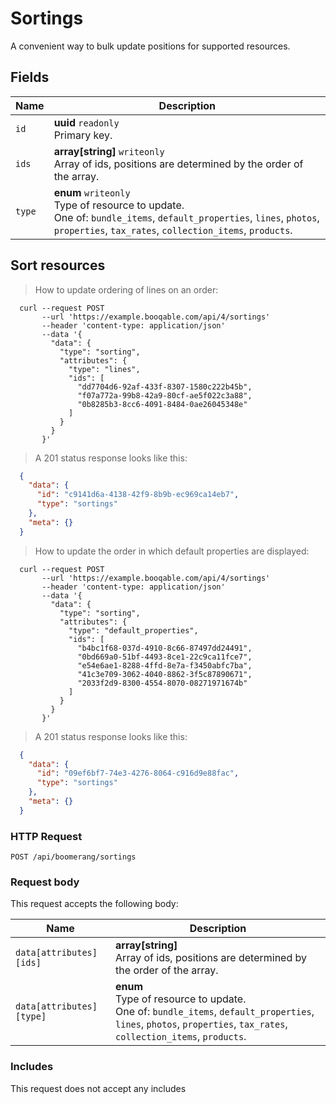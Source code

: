 # Sortings

A convenient way to bulk update positions for supported resources.

## Fields

 Name | Description
-- | --
`id` | **uuid** `readonly`<br>Primary key.
`ids` | **array[string]** `writeonly`<br>Array of ids, positions are determined by the order of the array.
`type` | **enum** `writeonly`<br>Type of resource to update.<br>One of: `bundle_items`, `default_properties`, `lines`, `photos`, `properties`, `tax_rates`, `collection_items`, `products`.


## Sort resources


> How to update ordering of lines on an order:

```shell
  curl --request POST
       --url 'https://example.booqable.com/api/4/sortings'
       --header 'content-type: application/json'
       --data '{
         "data": {
           "type": "sorting",
           "attributes": {
             "type": "lines",
             "ids": [
               "dd7704d6-92af-433f-8307-1580c222b45b",
               "f07a772a-99b8-42a9-80cf-ae5f022c3a88",
               "0b8285b3-8cc6-4091-8484-0ae26045348e"
             ]
           }
         }
       }'
```

> A 201 status response looks like this:

```json
  {
    "data": {
      "id": "c9141d6a-4138-42f9-8b9b-ec969ca14eb7",
      "type": "sortings"
    },
    "meta": {}
  }
```

> How to update the order in which default properties are displayed:

```shell
  curl --request POST
       --url 'https://example.booqable.com/api/4/sortings'
       --header 'content-type: application/json'
       --data '{
         "data": {
           "type": "sorting",
           "attributes": {
             "type": "default_properties",
             "ids": [
               "b4bc1f68-037d-4910-8c66-87497dd24491",
               "0bd669a0-51bf-4493-8ce1-22c9ca11fce7",
               "e54e6ae1-8288-4ffd-8e7a-f3450abfc7ba",
               "41c3e709-3062-4040-8862-3f5c87890671",
               "2033f2d9-8300-4554-8070-08271971674b"
             ]
           }
         }
       }'
```

> A 201 status response looks like this:

```json
  {
    "data": {
      "id": "09ef6bf7-74e3-4276-8064-c916d9e88fac",
      "type": "sortings"
    },
    "meta": {}
  }
```

### HTTP Request

`POST /api/boomerang/sortings`

### Request body

This request accepts the following body:

Name | Description
-- | --
`data[attributes][ids]` | **array[string]** <br>Array of ids, positions are determined by the order of the array.
`data[attributes][type]` | **enum** <br>Type of resource to update.<br>One of: `bundle_items`, `default_properties`, `lines`, `photos`, `properties`, `tax_rates`, `collection_items`, `products`.


### Includes

This request does not accept any includes